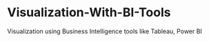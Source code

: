 # Visualization-With-BI-Tools
Visualization using Business Intelligence tools like Tableau, Power BI

